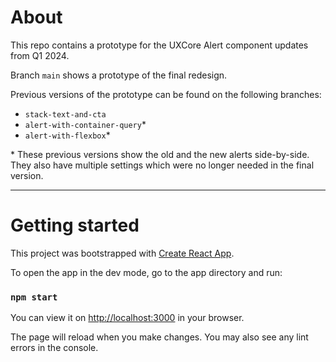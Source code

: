 # About

This repo contains a prototype for the UXCore Alert component updates from Q1 2024.

Branch `main` shows a prototype of the final redesign.

Previous versions of the prototype can be found on the following branches:
* `stack-text-and-cta`
* `alert-with-container-query`*
* `alert-with-flexbox`*

\* These previous versions show the old and the new alerts side-by-side. They also have multiple settings which were no longer needed in the final version.

---

# Getting started

This project was bootstrapped with [Create React App](https://github.com/facebook/create-react-app).

To open the app in the dev mode, go to the app directory and run:

### `npm start`

You can view it on [http://localhost:3000](http://localhost:3000) in your browser.

The page will reload when you make changes. You may also see any lint errors in the console.

